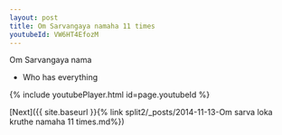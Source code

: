 ```yaml
---
layout: post
title: Om Sarvangaya namaha 11 times
youtubeId: VW6HT4EfozM
---
```

 
 
Om Sarvangaya nama 
 
 -  Who has everything 
 
  
 
  
 
 
 
 
 
 


{% include youtubePlayer.html id=page.youtubeId %}
 
[Next]({{ site.baseurl }}{% link  split2/_posts/2014-11-13-Om sarva loka kruthe namaha 11 times.md%})
 
